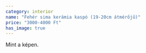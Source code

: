 ```yaml
---
category: interior
name: "Fehér sima kerámia kaspó (19-20cm átmérőjű)"
price: "3000-4000 Ft"
has_image: true
---
```

Mint a képen.